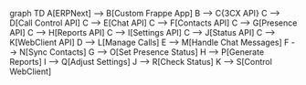 graph TD
A[ERPNext] --> B[Custom Frappe App]
B --> C{3CX API}
C --> D[Call Control API]
C --> E[Chat API]
C --> F[Contacts API]
C --> G[Presence API]
C --> H[Reports API]
C --> I[Settings API]
C --> J[Status API]
C --> K[WebClient API]
D --> L[Manage Calls]
E --> M[Handle Chat Messages]
F --> N[Sync Contacts]
G --> O[Set Presence Status]
H --> P[Generate Reports]
I --> Q[Adjust Settings]
J --> R[Check Status]
K --> S[Control WebClient]
